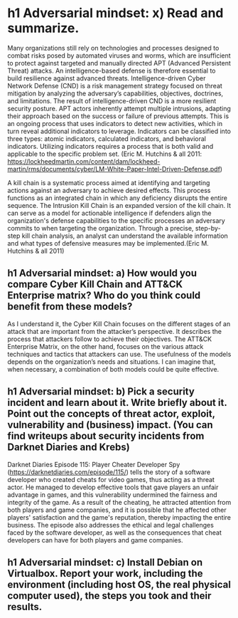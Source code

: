 # h1 Adversarial mindset: x) Read and summarize. 
Many organizations still rely on technologies and processes designed to combat risks posed by automated viruses and worms, which are insufficient to protect against targeted and manually directed APT (Advanced Persistent Threat) attacks. An intelligence-based defense is therefore essential to build resilience against advanced threats. Intelligence-driven Cyber Network Defense (CND) is a risk management strategy focused on threat mitigation by analyzing the adversary’s capabilities, objectives, doctrines, and limitations. The result of intelligence-driven CND is a more resilient security posture. APT actors inherently attempt multiple intrusions, adapting their approach based on the success or failure of previous attempts. This is an ongoing process that uses indicators to detect new activities, which in turn reveal additional indicators to leverage. Indicators can be classified into three types: atomic indicators, calculated indicators, and behavioral indicators. Utilizing indicators requires a process that is both valid and applicable to the specific problem set. (Eric M. Hutchins  & all 2011: https://lockheedmartin.com/content/dam/lockheed-martin/rms/documents/cyber/LM-White-Paper-Intel-Driven-Defense.pdf)

A kill chain is a systematic process aimed at identifying and targeting actions against an adversary to achieve desired effects. This process functions as an integrated chain in which any deficiency disrupts the entire sequence. The Intrusion Kill Chain is an expanded version of the kill chain. It can serve as a model for actionable intelligence if defenders align the organization's defense capabilities to the specific processes an adversary commits to when targeting the organization. Through a precise, step-by-step kill chain analysis, an analyst can understand the available information and what types of defensive measures may be implemented.(Eric M. Hutchins  & all 2011)

## h1 Adversarial mindset: a) How would you compare Cyber Kill Chain and ATT&CK Enterprise matrix? Who do you think could benefit from these models?
As I understand it, the Cyber Kill Chain focuses on the different stages of an attack that are important from the attacker’s perspective. It describes the process that attackers follow to achieve their objectives. The ATT&CK Enterprise Matrix, on the other hand, focuses on the various attack techniques and tactics that attackers can use. The usefulness of the models depends on the organization’s needs and situations. I can imagine that, when necessary, a combination of both models could be quite effective.

## h1 Adversarial mindset: b) Pick a security incident and learn about it. Write briefly about it. Point out the concepts of threat actor, exploit, vulnerability and (business) impact. (You can find writeups about security incidents from Darknet Diaries and Krebs)

Darknet Diaries Episode 115: Player Cheater Developer Spy (https://darknetdiaries.com/episode/115/) tells the story of a software developer who created cheats for video games, thus acting as a threat actor. He managed to develop effective tools that gave players an unfair advantage in games, and this vulnerability undermined the fairness and integrity of the game. As a result of the cheating, he attracted attention from both players and game companies, and it is possible that he affected other players' satisfaction and the game's reputation, thereby impacting the entire business. The episode also addresses the ethical and legal challenges faced by the software developer, as well as the consequences that cheat developers can have for both players and game companies.


## h1 Adversarial mindset: c) Install Debian on Virtualbox. Report your work, including the environment (including host OS, the real physical computer used), the steps you took and their results.
